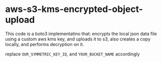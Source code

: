 # aws-s3-kms-encrypted-object-upload

This code is a boto3 implementatino that: encrypts the local json data file using a custom aws kms key, and uploads it to s3, also creates a copy locally, and performs decryption on it.

replace <code>OUR_SYMMETRIC_KEY_ID</code>, and <code>YOUR_BUCKET_NAME</code> accordingly
